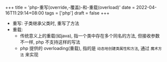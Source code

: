 +++
title = 'php-重写(override,-覆盖)-和-重载(overload)'
date = 2022-04-16T11:29:14+08:00
tags = ['php']
draft = false
+++

- 重写: 子类继承父类时, 重写了方法
- 重载: 
  - 传统意义上的重载(如java), 指一个类中存在多个同名的方法, 但接收参数不一样, php 不支持这样的写法
  - php 提供的 overloading(重载), 指的是 `动态地创建类属性和方法`, 通过 `魔术方法` 来实现

